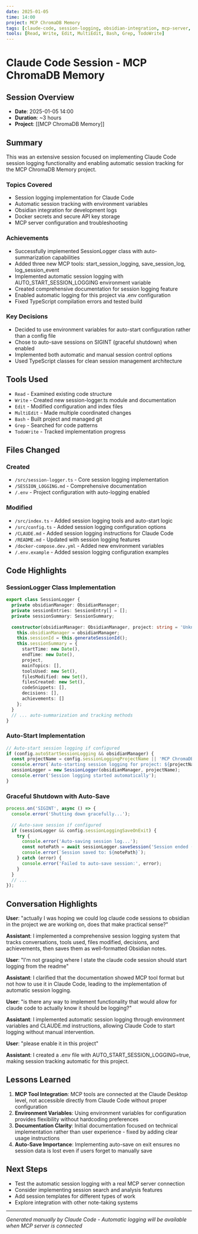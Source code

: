 ```yaml
---
date: 2025-01-05
time: 14:00
project: MCP ChromaDB Memory
tags: [claude-code, session-logging, obsidian-integration, mcp-server, docker-secrets]
tools: [Read, Write, Edit, MultiEdit, Bash, Grep, TodoWrite]
---
```


# Claude Code Session - MCP ChromaDB Memory

## Session Overview
- **Date**: 2025-01-05 14:00
- **Duration**: ~3 hours
- **Project**: [[MCP ChromaDB Memory]]

## Summary

This was an extensive session focused on implementing Claude Code session logging functionality and enabling automatic session tracking for the MCP ChromaDB Memory project.

### Topics Covered
- Session logging implementation for Claude Code
- Automatic session tracking with environment variables
- Obsidian integration for development logs
- Docker secrets and secure API key storage
- MCP server configuration and troubleshooting

### Achievements
- Successfully implemented SessionLogger class with auto-summarization capabilities
- Added three new MCP tools: start_session_logging, save_session_log, log_session_event
- Implemented automatic session logging with AUTO_START_SESSION_LOGGING environment variable
- Created comprehensive documentation for session logging feature
- Enabled automatic logging for this project via .env configuration
- Fixed TypeScript compilation errors and tested build

### Key Decisions
- Decided to use environment variables for auto-start configuration rather than a config file
- Chose to auto-save sessions on SIGINT (graceful shutdown) when enabled
- Implemented both automatic and manual session control options
- Used TypeScript classes for clean session management architecture

## Tools Used
- `Read` - Examined existing code structure
- `Write` - Created new session-logger.ts module and documentation
- `Edit` - Modified configuration and index files
- `MultiEdit` - Made multiple coordinated changes
- `Bash` - Built project and managed git
- `Grep` - Searched for code patterns
- `TodoWrite` - Tracked implementation progress

## Files Changed

### Created
- `/src/session-logger.ts` - Core session logging implementation
- `/SESSION_LOGGING.md` - Comprehensive documentation
- `/.env` - Project configuration with auto-logging enabled

### Modified
- `/src/index.ts` - Added session logging tools and auto-start logic
- `/src/config.ts` - Added session logging configuration options
- `/CLAUDE.md` - Added session logging instructions for Claude Code
- `/README.md` - Updated with session logging features
- `/docker-compose.dev.yml` - Added new environment variables
- `/.env.example` - Added session logging configuration examples

## Code Highlights

### SessionLogger Class Implementation
```typescript
export class SessionLogger {
  private obsidianManager: ObsidianManager;
  private sessionEntries: SessionEntry[] = [];
  private sessionSummary: SessionSummary;
  
  constructor(obsidianManager: ObsidianManager, project: string = 'Unknown Project') {
    this.obsidianManager = obsidianManager;
    this.sessionId = this.generateSessionId();
    this.sessionSummary = {
      startTime: new Date(),
      endTime: new Date(),
      project,
      mainTopics: [],
      toolsUsed: new Set(),
      filesModified: new Set(),
      filesCreated: new Set(),
      codeSnippets: [],
      decisions: [],
      achievements: []
    };
  }
  // ... auto-summarization and tracking methods
}
```

### Auto-Start Implementation
```typescript
// Auto-start session logging if configured
if (config.autoStartSessionLogging && obsidianManager) {
  const projectName = config.sessionLoggingProjectName || 'MCP ChromaDB Memory';
  console.error(`Auto-starting session logging for project: ${projectName}`);
  sessionLogger = new SessionLogger(obsidianManager, projectName);
  console.error('Session logging started automatically');
}
```

### Graceful Shutdown with Auto-Save
```typescript
process.on('SIGINT', async () => {
  console.error('Shutting down gracefully...');
  
  // Auto-save session if configured
  if (sessionLogger && config.sessionLoggingSaveOnExit) {
    try {
      console.error('Auto-saving session log...');
      const notePath = await sessionLogger.saveSession('Session ended (auto-saved on exit)');
      console.error(`Session saved to: ${notePath}`);
    } catch (error) {
      console.error('Failed to auto-save session:', error);
    }
  }
  // ...
});
```

## Conversation Highlights

**User**: "actually I was hoping we could log claude code sessions to obsidian in the project we are working on, does that make practical sense?"

**Assistant**: I implemented a comprehensive session logging system that tracks conversations, tools used, files modified, decisions, and achievements, then saves them as well-formatted Obsidian notes.

**User**: "I'm not grasping where I state the claude code session should start logging from the readme"

**Assistant**: I clarified that the documentation showed MCP tool format but not how to use it in Claude Code, leading to the implementation of automatic session logging.

**User**: "is there any way to implement functionality that would allow for claude code to actually know it should be logging?"

**Assistant**: I implemented automatic session logging through environment variables and CLAUDE.md instructions, allowing Claude Code to start logging without manual intervention.

**User**: "please enable it in this project"

**Assistant**: I created a .env file with AUTO_START_SESSION_LOGGING=true, making session tracking automatic for this project.

## Lessons Learned

1. **MCP Tool Integration**: MCP tools are connected at the Claude Desktop level, not accessible directly from Claude Code without proper configuration
2. **Environment Variables**: Using environment variables for configuration provides flexibility without hardcoding preferences
3. **Documentation Clarity**: Initial documentation focused on technical implementation rather than user experience - fixed by adding clear usage instructions
4. **Auto-Save Importance**: Implementing auto-save on exit ensures no session data is lost even if users forget to manually save

## Next Steps

- Test the automatic session logging with a real MCP server connection
- Consider implementing session search and analysis features
- Add session templates for different types of work
- Explore integration with other note-taking systems

---
*Generated manually by Claude Code - Automatic logging will be available when MCP server is connected*